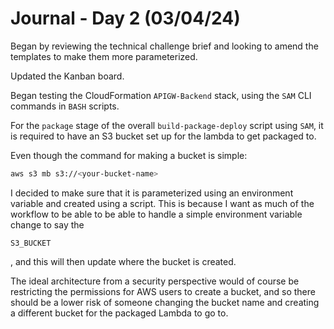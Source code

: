 # Journal - Day 2 (03/04/24)
Began by reviewing the technical challenge brief and looking to amend the templates to make them more parameterized.

Updated the Kanban board.

Began testing the CloudFormation `APIGW-Backend` stack, using the `SAM` CLI commands in `BASH` scripts.

For the `package` stage of the overall `build-package-deploy` script using `SAM`, it is required to have an S3 bucket set up for the lambda to get packaged to.

Even though the command for making a bucket is simple:

```bash
aws s3 mb s3://<your-bucket-name>
```

I decided to make sure that it is parameterized using an environment variable and created using a script. This is because I want as much of the workflow to be able to be able to handle a simple environment variable change to say the 
```
S3_BUCKET
```
, and this will then update where the bucket is created.

The ideal architecture from a security perspective would of course be restricting the permissions for AWS users to create a bucket, and so there should be a lower risk of someone changing the bucket name and creating a different bucket for the packaged Lambda to go to.

